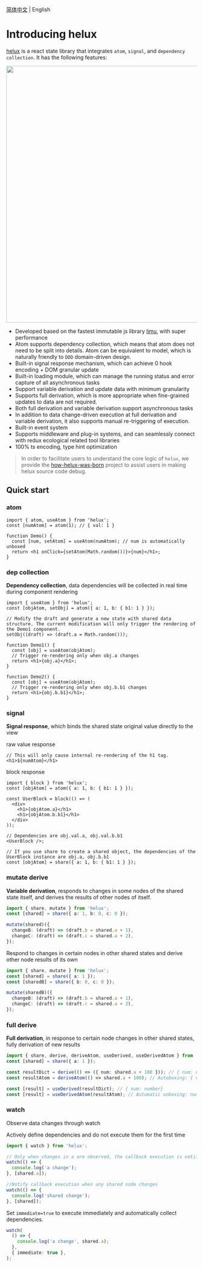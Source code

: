 [简体中文](./README.md) | English

# Introducing helux

[helux](https://github.com/heluxjs/helux) is a react state library that integrates `atom`, `signal`, and `dependency collection`. It has the following features:

<p align="center">
  <a href="https://concentjs.github.io/concent-doc">
    <img width="680px" src="https://tnfe.gtimg.com/image/fp78ya1et7_1703769973306.png">
  </a>
</p>


- Developed based on the fastest immutable js library [limu](https://github.com/tnfe/limu), with super performance
- Atom supports dependency collection, which means that atom does not need to be split into details. Atom can be equivalent to model, which is naturally friendly to `DDD` domain-driven design.
- Built-in signal response mechanism, which can achieve 0 hook encoding + DOM granular update
- Built-in loading module, which can manage the running status and error capture of all asynchronous tasks
- Support variable derivation and update data with minimum granularity
- Supports full derivation, which is more appropriate when fine-grained updates to data are not required.
- Both full derivation and variable derivation support asynchronous tasks
- In addition to data change-driven execution at full derivation and variable derivation, it also supports manual re-triggering of execution.
- Built-in event system
- Supports middleware and plug-in systems, and can seamlessly connect with redux ecological related tool libraries
- 100% ts encoding, type hint optimization

> In order to facilitate users to understand the core logic of `helux`, we provide the [how-helux-was-born](https://github.com/fantasticsoul/how-helux-was-born) project to assist users in making helux source code debug.

## Quick start

### atom

```tsx
import { atom, useAtom } from 'helux';
const [numAtom] = atom(1); // { val: 1 }

function Demo() {
  const [num, setAtom] = useAtom(numAtom); // num is automatically unboxed
  return <h1 onClick={setAtom(Math.random())}>{num}</h1>;
}
```

### dep collection

**Dependency collection**, data dependencies will be collected in real time during component rendering

```tsx
import { useAtom } from 'helux';
const [objAtom, setObj] = atom({ a: 1, b: { b1: 1 } });

// Modify the draft and generate a new state with shared data structure. The current modification will only trigger the rendering of the Demo1 component.
setObj((draft) => (draft.a = Math.random()));

function Demo1() {
  const [obj] = useAtom(objAtom);
  // Trigger re-rendering only when obj.a changes
  return <h1>{obj.a}</h1>;
}

function Demo2() {
  const [obj] = useAtom(objAtom);
  // Trigger re-rendering only when obj.b.b1 changes
  return <h1>{obj.b.b1}</h1>;
}
```

### signal

**Signal response**, which binds the shared state original value directly to the view

raw value response

```tsx
// This will only cause internal re-rendering of the h1 tag.
<h1>${numAtom}</h1>
```

block response

```tsx
import { block } from 'helux';
const [objAtom] = atom({ a: 1, b: { b1: 1 } });

const UserBlock = block(() => (
  <div>
    <h1>{objAtom.a}</h1>
    <h1>{objAtom.b.b1}</h1>
  </div>
));

// Dependencies are obj.val.a, obj.val.b.b1
<UserBlock />;

// If you use share to create a shared object, the dependencies of the UserBlock instance are obj.a, obj.b.b1
const [objAtom] = share({ a: 1, b: { b1: 1 } });
```

### mutate derive

**Variable derivation**, responds to changes in some nodes of the shared state itself, and derives the results of other nodes of itself.

```ts
import { share, mutate } from 'helux';
const [shared] = share({ a: 1, b: 0, c: 0 });

mutate(shared)({
  changeB: (draft) => (draft.b = shared.a + 1),
  changeC: (draft) => (draft.c = shared.a + 2),
});
```

Respond to changes in certain nodes in other shared states and derive other node results of its own

```ts
import { share, mutate } from 'helux';
const [shared] = share({ a: 1 });
const [sharedB] = share({ b: 0, c: 0 });

mutate(sharedB)({
  changeB: (draft) => (draft.b = shared.a + 1),
  changeC: (draft) => (draft.c = shared.a + 2),
});
```

### full derive

**Full derivation**, in response to certain node changes in other shared states, fully derivation of new results

```ts
import { share, derive, deriveAtom, useDerived, useDerivedAtom } from 'helux';
const [shared] = share({ a: 1 });

const resultDict = derive(() => ({ num: shared.a + 100 })); // { num: number }
const resultAtom = deriveAtom(() => shared.a + 100); // Autoboxing: { val: number }

const [result] = useDerived(resultDict); // { num: number}
const [result] = useDerivedAtom(resultAtom); // Automatic unboxing: number
```

### watch

Observe data changes through watch

Actively define dependencies and do not execute them for the first time

```ts
import { watch } from 'helux';

// Only when changes in a are observed, the callback execution is notified
watch(() => {
  console.log('a change');
}, [shared.a]);

//Notify callback execution when any shared node changes
watch(() => {
  console.log('shared change');
}, [shared]);
```

Set `immediate=true` to execute immediately and automatically collect dependencies.

```ts
watch(
  () => {
    console.log('a change', shared.a);
  },
  { immediate: true },
);
```
